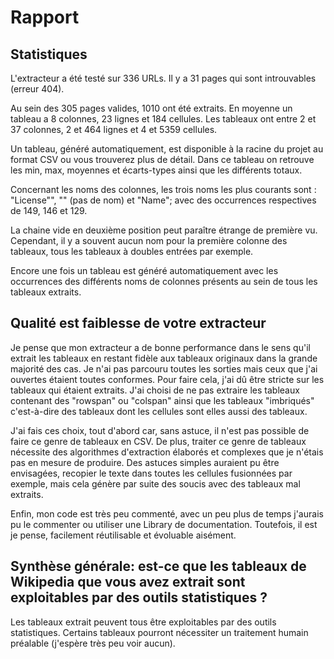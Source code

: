 # Rapport

## Statistiques

L'extracteur a été testé sur 336 URLs. Il y a 31 pages qui sont introuvables (erreur 404). 

Au sein des 305 pages valides, 1010 ont été extraits. En moyenne un tableau a 8 colonnes, 23 lignes et 184 cellules.
Les tableaux ont entre 2 et 37 colonnes, 2 et 464 lignes et 4 et 5359 cellules. 

Un tableau, généré automatiquement, est disponible à la racine du projet au format CSV ou vous trouverez plus de détail. Dans ce tableau on retrouve les min, max, moyennes et écarts-types ainsi que les différents totaux. 


Concernant les noms des colonnes, les trois noms les plus courants sont : "License"", "" (pas de nom) et "Name"; avec des occurrences respectives de 149, 146 et 129.

La chaine vide en deuxième position peut paraître étrange de première vu.  Cependant, il y a souvent aucun nom pour la première colonne des tableaux, tous les tableaux à doubles entrées par exemple.

Encore une fois un tableau est généré automatiquement avec les occurrences des différents noms de colonnes présents au sein de tous les tableaux extraits.

## Qualité est faiblesse de votre extracteur 

Je pense que mon extracteur a de bonne performance dans le sens qu'il extrait les tableaux en restant fidèle aux tableaux originaux dans la grande majorité des cas. Je n'ai pas parcouru toutes les sorties mais ceux que j'ai ouvertes étaient toutes conformes. 
Pour faire cela, j'ai dû être stricte sur les tableaux qui étaient extraits. J'ai choisi de ne pas extraire les tableaux contenant des "rowspan" ou "colspan" ainsi que les tableaux "imbriqués" c'est-à-dire des tableaux dont les cellules sont elles aussi des tableaux. 

J'ai fais ces choix, tout d'abord car, sans astuce, il n'est pas possible de faire ce genre de tableaux en CSV. De plus, traiter ce genre de tableaux nécessite des algorithmes d'extraction élaborés et complexes que je n'étais pas en mesure de produire. Des astuces simples auraient pu être envisagées, recopier le texte dans toutes les cellules fusionnées par exemple, mais cela génère par suite des soucis avec des tableaux mal extraits. 

Enfin, mon code est très peu commenté, avec un peu plus de temps j'aurais pu le commenter ou utiliser une Library de documentation. Toutefois, il est je pense, facilement réutilisable et évoluable aisément.

## Synthèse générale: est-ce que les tableaux de Wikipedia que vous avez extrait sont exploitables par des outils statistiques ? 


Les tableaux extrait peuvent tous être exploitables par des outils statistiques. 
Certains tableaux pourront nécessiter un traitement humain préalable (j'espère très peu voir aucun). 


